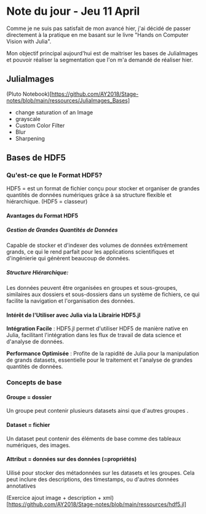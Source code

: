# Note du jour - Jeu 11 April

Comme je ne suis pas satisfait de mon avancé hier, j'ai décidé de passer directement à la pratique en me basant sur le livre "Hands on Computer Vision with Julia". 

Mon objectif principal aujourd'hui est de maitriser les bases de JuliaImages et pouvoir réaliser la segmentation que l'on m'a demandé de réaliser hier. 

## JuliaImages

(Pluto Notebook)[https://github.com/AY2018/Stage-notes/blob/main/ressources/JuliaImages_Bases]

- change saturation of an Image
- grayscale 
- Custom Color Filter
- Blur
- Sharpening 


## Bases de HDF5

### Qu'est-ce que le Format HDF5?

HDF5 = est un format de fichier conçu pour stocker et organiser de grandes quantités de données numériques grâce à sa structure flexible et hiérarchique. (HDF5 = classeur)

#### Avantages du Format HDF5

##### Gestion de Grandes Quantités de Données

Capable de stocker et d'indexer des volumes de données extrêmement grands, ce qui le rend parfait pour les applications scientifiques et d'ingénierie qui génèrent beaucoup de données.

##### Structure Hiérarchique:

Les données peuvent être organisées en groupes et sous-groupes, similaires aux dossiers et sous-dossiers dans un système de fichiers, ce qui facilite la navigation et l'organisation des données.

#### Intérêt de l'Utiliser avec Julia via la Librairie HDF5.jl

**Intégration Facile** : HDF5.jl permet d'utiliser HDF5 de manière native en Julia, facilitant l'intégration dans les flux de travail de data science et d'analyse de données.

**Performance Optimisée** : Profite de la rapidité de Julia pour la manipulation de grands datasets, essentielle pour le traitement et l'analyse de grandes quantités de données.

### Concepts de base

#### Groupe = dossier

Un groupe peut contenir plusieurs datasets ainsi que d'autres groupes .

#### Dataset = fichier

Un dataset peut contenir des éléments de base comme des tableaux numériques, des images.

#### Attribut = données sur des données (=propriétés)

Uilisé pour stocker des métadonnées sur les datasets et les groupes. Cela peut inclure des descriptions, des timestamps, ou d'autres données annotatives

(Exercice ajout image + description + xml)[https://github.com/AY2018/Stage-notes/blob/main/ressources/hdf5.jl]